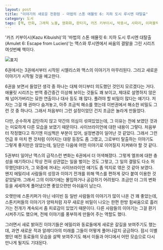 ```yaml
---
layout: post
title: "이야기의 새로운 전환점 - 마법의 스톤 애뮬릿 6: 지하 도시 루시엔 대탈출"
category: 도서
tags: [책, 만화, 그래픽 노블, 영화화, 판타지, 카즈 키부이시, 박중서, 사파리, 이퍼블릭, 서평]
---
```


'카즈 키부이시(Kazu Kibuishi)'의
'마법의 스톤 애뮬릿 6: 지하 도시 루시엔 대탈출(Amulet 6: Escape from Lucien)'는
맥스와 루시엔에서 싸움의 결말을 그린 시리즈 여섯번째 책이다.

![표지](https://lh3.googleusercontent.com/9kRgHJNDkWinn6sUUcFyw3wVuFphpinsgFMBdK5l0A_wpCaDQyb77noRX6wMIecB-grIUBjNN-awDA=s480)

6권에서는 3권에서부터 시작된 시엘리스와 맥스의 이야기가 마무리된다.
그리고 새로운 이야기가 시작될 것을 예고한다.

6권을 보면서 들었던 생각 중 하나는 대체 어디부터 의도했던 것인지 모르겠다는 거다.
애뮬릿 시리즈는 번역 중간중간 이상해 보이는 것들도 꽤 보이고,
제대로 설명하지 않은채 넘어가버리는 묘한 연출이나 대사 등도 꽤 많다.
풀려야 할 비밀이 많다는 얘기다.
저자는 그걸 매 권마다 숨겨놓고, 아주 조금씩 해소를 했는데
이번권에서 해소한 비밀도 그런 것 중 하나다.
그래서 처음부터 그런 설정이었던 건지 조금은 놀라게 만들었다.

다만, 순수하게 감탄하지 않고 약간의 의심이 섞여있었는데,
그 이유는 전에 보였던 것과는 미묘하게 다른 모습을 보였기 때문이다.
사이브라이언에 대한 내용이 그렇다.
처음부터 작정했다고 하기엔 미심쩍은 부분이 있어, 설정변경이 일어난 것 같았다.
그래서 그런 언급 후 마치 짠 것처럼 이어지는 대량 등장도 좀 그랬고,
그로부터 탈출하는 이야기도 그렇게 좋지만은 않았는데,
일단은 다음에 어떤 이야기로 이어질지 지켜봐야 할 것 같다.

<!--
1권에서는 트렐리스가 사이브라이언을 사역마처럼 이용하는 것처럼 그렸다.
실제로 에밀리가 사이브라이언을 몰아내고 나서도 딱히 트렐리스가 정체성이나 감정, 기억에 혼란을 보이는 것 같지도 않았고.
그런데 6권에서는 사이브라이언이 숙주에게 기생해 정신과 몸을 모두 조종한다고 말한다.
트렐리스도 조종당하던 것이며, 에밀리가 그걸 구제해 트렐리스를 구했다고 말이다.
-->

5권부터 일어난 맥스의 급작스런 변화는 6권에서 더 어색해졌다.
그렇게 엘프에 대한 충성을 얘기하더니 막상 전혀 상관없는 일을 벌이는 것도 그렇고,
그 일의 결말도 다소 허무했던데다가,
그 와중에 꺼내는 사이브라이언 얘기도 좀 억지로 엮은 것 같아 보였다.
왠지 에밀리네 사람들의 성장과 이야기 전개를 위해 맥스를 편하게 갖다 붙여 이용한 것 같았달까.
그래서 그의 이야기에는 몰입하거나 공감하기 어려웠다.
조금만 더 그의 변화 등을 세세하게 풀어냈으면 좋았으련만 아쉬움이 남는다.

오랫만에 스톤키퍼가 아닌 네이빈 등 일반 사람들의 이야기가 많이 나온 건 꽤 좋았는데,
스톤키퍼들의 이야기가 양파처럼 자꾸 새로운 비밀이 나오는 한편
한방 힘싸움으로 흘러가는 전개가 계속되서 좀 피로감이 있었기 때문이다.
다른 사람들의 이야기는 그걸 환기시켜주기도 했으며,
전체 이야기를 풍부하게 만들어 주는 역할도 했다.

그러면서 새로 밝혀진 이야기들은 에밀리와 동료들에게 새로운 갈길을 보여주기도 했는데,
과연 새로운 적과 알레디아의 미래를 그들이 어떻게 풀어나갈지 궁금하다.
잠시 이별했던 예전 동료들의 모습을 살짝 보여주기도 해서
이들과 어디에서 어떤 모습으로 다시 만나게 될지도 기대된다.
